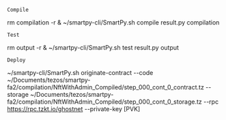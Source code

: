 `Compile`

rm compilation -r & ~/smartpy-cli/SmartPy.sh compile result.py compilation

`Test`

rm output -r & ~/smartpy-cli/SmartPy.sh test result.py output

`Deploy`

~/smartpy-cli/SmartPy.sh originate-contract --code ~/Documents/tezos/smartpy-fa2/compilation/NftWithAdmin_Compiled/step_000_cont_0_contract.tz --storage ~/Documents/tezos/smartpy-fa2/compilation/NftWithAdmin_Compiled/step_000_cont_0_storage.tz --rpc https://rpc.tzkt.io/ghostnet --private-key [PVK]
